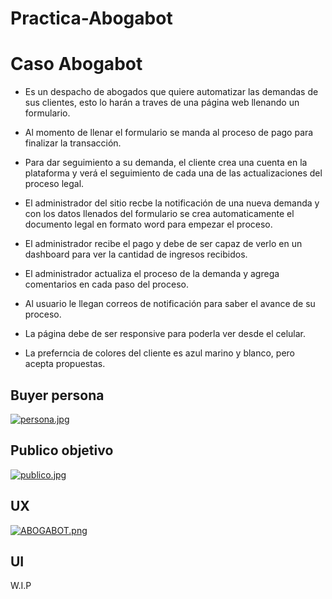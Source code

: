 # Practica-Abogabot
# Caso Abogabot
- Es un despacho de abogados que quiere automatizar las demandas de sus clientes, esto lo harán a traves de una página web llenando un formulario.

- Al momento de llenar el formulario se manda al proceso de pago para finalizar la transacción.

- Para dar seguimiento a su demanda, el cliente crea una cuenta en la plataforma y verá el seguimiento de cada una de las actualizaciones del proceso legal.

- El administrador del sitio recbe la notificación de una nueva demanda y con los datos llenados del formulario se crea automaticamente el documento legal en formato word para empezar el proceso.

- El administrador recibe el pago y debe de ser capaz de verlo en un dashboard para ver la cantidad de ingresos recibidos.

- El administrador actualiza el proceso de la demanda y agrega comentarios en cada paso del proceso.

- Al usuario le llegan correos de notificación para saber el avance de su proceso.

- La página debe de ser responsive para poderla ver desde el celular.

- La preferncia de colores del cliente es azul marino y blanco, pero acepta propuestas.

## Buyer persona
[![persona.jpg](https://i.postimg.cc/tRsyRNjz/persona.jpg)](https://postimg.cc/fkQ1BXk3)

## Publico objetivo
[![publico.jpg](https://i.postimg.cc/ZK6G0fD6/publico.jpg)](https://postimg.cc/mt2X5S4r)

## UX
[![ABOGABOT.png](https://i.postimg.cc/rpw3TnLY/ABOGABOT.png)](https://postimg.cc/qNWjXGq8)

## UI
W.I.P
